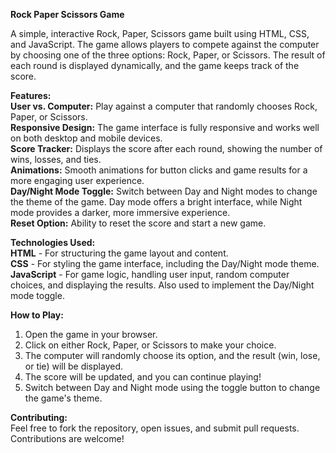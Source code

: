 <b>Rock Paper Scissors Game</b><br>

A simple, interactive Rock, Paper, Scissors game built using HTML, CSS, and JavaScript. The game allows players to 
compete against the computer by choosing one of the three options: Rock, Paper, or Scissors. The result of each 
round is displayed dynamically, and the game keeps track of the score.<br>

<b>Features:</b><br>
<b>User vs. Computer:</b> Play against a computer that randomly chooses Rock, Paper, or Scissors.<br>
<b>Responsive Design:</b> The game interface is fully responsive and works well on both desktop and mobile devices.<br>
<b>Score Tracker:</b> Displays the score after each round, showing the number of wins, losses, and ties.<br>
<b>Animations:</b> Smooth animations for button clicks and game results for a more engaging user experience.<br>
<b>Day/Night Mode Toggle:</b> Switch between Day and Night modes to change the theme of the game. Day mode offers a bright interface, 
while Night mode provides a darker, more immersive experience.<br>
<b>Reset Option:</b> Ability to reset the score and start a new game.<br>

<b>Technologies Used:</b><br>
<b>HTML</b> - For structuring the game layout and content.<br>
<b>CSS</b> - For styling the game interface, including the Day/Night mode theme.<br>
<b>JavaScript</b> - For game logic, handling user input, random computer choices, and displaying the results. Also used to implement the Day/Night mode toggle.<br>

<b>How to Play:</b><br>
1. Open the game in your browser.<br>
2. Click on either Rock, Paper, or Scissors to make your choice.<br>
3. The computer will randomly choose its option, and the result (win, lose, or tie) will be displayed.<br>
4. The score will be updated, and you can continue playing!<br>
5. Switch between Day and Night mode using the toggle button to change the game's theme.<br>

<b>Contributing:</b><br>
Feel free to fork the repository, open issues, and submit pull requests. Contributions are welcome!<br>
